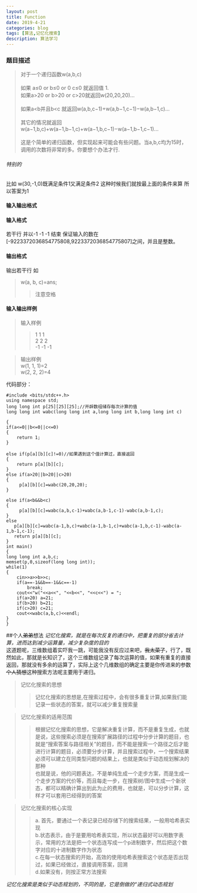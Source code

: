 ```yaml
---
layout: post
title: Function
date: 2019-4-21
categories: blog
tags: [算法,记忆化搜索]
description: 算法学习
---
```

### 题目描述


>对于一个递归函数w(a,b,c)<br/>  
>如果  a≤0 or  b≤0 or 0  c≤0 就返回值 1.<br/> 
>如果a>20 or b>20 or c>20就返回w(20,20,20)...<br/>  
>如果a<b并且b<c 就返回w(a,b,c−1)+w(a,b−1,c−1)−w(a,b−1,c)...<br/>  
>其它的情况就返回w(a−1,b,c)+w(a−1,b−1,c)+w(a−1,b,c−1)−w(a−1,b−1,c−1)...<br/>  
>这是个简单的递归函数，但实现起来可能会有些问题。当a,b,c均为15时，调用的次数将非常的多。你要想个办法才行.

###### 特别的
比如 w(30,-1,0)既满足条件1又满足条件2
这种时候我们就按最上面的条件来算  所以答案为1

#### 输入输出格式

#### 输入格式
  若干行
  并以-1 -1 -1 结束
  保证输入的数在[-9223372036854775808,9223372036854775807]之间，并且是整数。

#### 输出格式
  输出若干行
  如
  >w(a, b, c)=ans;
  >>注意空格

#### 输入输出样例        
>输入样例              
>> 1 1 1              
>> 2 2 2              
>> -1 -1 -1


>输出样例<br/>
w(1, 1, 1)=2<br/>
w(2, 2, 2)=4 

代码部分：


    #include <bits/stdc++.h>
    using namespace std;
    long long int p[25][25][25];//开辟数组储存每次计算的值
    long long int wabc(long long int a,long long int b,long long int c)

    {
    if(a<=0||b<=0||c<=0)
    {
        return 1;
    }

    else if(p[a][b][c]!=0)//如果遇到这个值计算过，直接返回
    {
        return p[a][b][c];
    }
    else if(a>20||b>20||c>20)
    {
         p[a][b][c]=wabc(20,20,20);
    }

    else if(a<b&&b<c)
    {
         p[a][b][c]=wabc(a,b,c-1)+wabc(a,b-1,c-1)-wabc(a,b-1,c);
    }
    else
       p[a][b][c]=wabc(a-1,b,c)+wabc(a-1,b-1,c)+wabc(a-1,b,c-1)-wabc(a-1,b-1,c-1);
       return p[a][b][c];
    }
    int main()
    {
    long long int a,b,c;
    memset(p,0,sizeof(long long int));
    while(1)
    {
        cin>>a>>b>>c;
        if(a==-1&&b==-1&&c==-1)
            break;
        cout<<"w("<<a<<", "<<b<<", "<<c<<") = ";
        if(a>20) a=21;
        if(b>20) b=21;
        if(c>20) c=21;
        cout<<wabc(a,b,c)<<endl;
    }
    }


##个人~~弟弟~~想法
 *记忆化搜索，就是在每次反复的递归中，把重复的部分省去计算，进而达到减少运算量，减少复杂度的目的*<br/>
 这道题呢，三维数组着实吓我一跳，可能我没有反应过来吧，~~我太菜了~~，行了，既然如此，那就是长知识了，这个三维数组记录了每次运算的值，如果有重复的直接返回，那就没有多余的运算了，实际上这个几维数组的确定主要是你传进来的参数~~个人猜想~~这种搜索方法呢主要用于递归。
>记忆化搜索的思想
>>记忆化搜索的思想是,在搜索过程中，会有很多重复计算,如果我们能记录一些状态的答案，就可以减少重复搜索量

>记忆化搜索的适用范围
>>根据记忆化搜索的思想，它是解决重复计算，而不是重复生成，也就是说，这些搜索必须是在搜索扩展路径的过程中分步计算的题目，也就是“搜索答案与路径相关”的题目，而不能是搜索一个路径之后才能进行计算的题目，必须要分步计算，并且搜索过程中，一个搜索结果必须可以建立在同类型问题的结果上，也就是类似于动态规划解决的那种<br/>
>>也就是说，他的问题表达，不是单纯生成一个走步方案，而是生成一个走步方案的代价等，而且每走一步，在搜索树/图中生成一个新状态，都可以精确计算出到此为止的费用，也就是，可以分步计算，这样才可以套用已经得到的答案<br/>

>记忆化搜索的核心实现
>>a. 首先，要通过一个表记录已经存储下的搜索结果，一般用哈希表实现<br/>
>>b.状态表示，由于是要用哈希表实现，所以状态最好可以用数字表示，常用的方法是把一个状态连写成一个p进制数字，然后把这个数字对应的十进制数字作为状态<br/>
>>c.在每一状态搜索的开始，高效的使用哈希表搜索这个状态是否出现过，如果已经做过，直接调用答案，回溯<br/>
>>d.如果没有，则按正常方法搜索<br/>

*记忆化搜索是类似于动态规划的，不同的是，它是倒做的“递归式动态规划*




